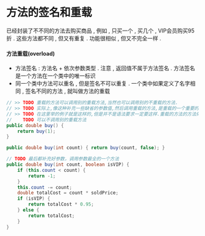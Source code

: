 # 方法的签名和重载

已经封装了不不同的方法去购买商品 , 例如 , 只买一个 , 买几个 , VIP会员购买95折 . 这些方法都不同 , 但又有重复 . 功能很相似 , 但又不完全一样 .

#### 方法重载\(overload\)

* 方法签名 : 方法名 + 依次参数类型 . 注意 , 返回值不属于方法签名 . 方法签名是一个方法在一个类中的唯一标识
* 同一个类中方法可以重名 , 但是签名不可以重复 . 一个类中如果定义了名字相同 , 签名不同的方法 , 就叫做方法的重载

```java
// >> TODO 重载的方法可以调用别的重载方法,当然也可以调用别的不重载的方法.
// >> TODO 实际上,像这种补充一些缺省的参数值,然后调用重载的方法,是重载的一个重要的使用场景.
// >> TODO 在这里举的例子就是这样的,但是并不是语法要求一定要这样.重载的方法的方法体内代码可以随便写,
//    TODO 可以不调用别的重载方法
public double buy() {
    return buy(1);
}

public double buy(int count) { return buy(count, false); }

// TODO 最后都补充好参数，调用参数最全的一个方法
public double buy(int count, boolean isVIP) {
    if (this.count < count) {
        return -1;
    }
    this.count -= count;
    double totalCost = count * soldPrice;
    if (isVIP) {
        return totalCost * 0.95;
    } else {
        return totalCost;
    }
}
```



